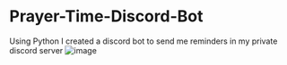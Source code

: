 # Prayer-Time-Discord-Bot

Using Python I created a discord bot to send me reminders in my private discord server
![image](https://github.com/Yousuf283/Prayer-Time-Discord-Bot/assets/70906369/c28d9b07-1449-41df-826e-91d073eed184)
